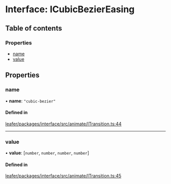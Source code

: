 # Interface: ICubicBezierEasing

## Table of contents

### Properties

- [name](ICubicBezierEasing.md#name)
- [value](ICubicBezierEasing.md#value)

## Properties

### name

• **name**: ``"cubic-bezier"``

#### Defined in

[leafer/packages/interface/src/animate/ITransition.ts:44](https://github.com/leaferjs/leafer/blob/985f85e/packages/interface/src/animate/ITransition.ts#L44)

___

### value

• **value**: [`number`, `number`, `number`, `number`]

#### Defined in

[leafer/packages/interface/src/animate/ITransition.ts:45](https://github.com/leaferjs/leafer/blob/985f85e/packages/interface/src/animate/ITransition.ts#L45)
